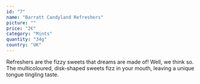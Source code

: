 ```yaml
---
id: "7"
name: "Barratt Candyland Refreshers"
picture: ""
price: "2€"
category: "Mints"
quantity: "34g"
country: "UK"
---
```

Refreshers are the fizzy sweets that dreams are made of! Well, we think so.
<br>
The multicoloured, disk-shaped sweets fizz in your mouth, leaving a unique tongue tingling taste.